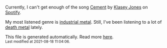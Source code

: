 
  Currently, I can't get enough of the song <a href="https://open.spotify.com/track/57VM8YqkSLUbP3ovGQBW4g">Cement</a> by <a href="https://open.spotify.com/artist/0wPOVO0uMbHZy2ycXkOmY7">Klasey Jones</a> on <a href="https://open.spotify.com/user/9qz2xtkur2fengfsdcq8dd907?si=kq2SVrUkSNe0z1NJjpt7kg">Spotify</a>.

  My most listened genre is <a href="https://duckduckgo.com/?q=industrial metal music">industrial metal</a>.
  Still, I've been listening to a lot of <a href="https://duckduckgo.com/?q=death metal music">death metal</a> lately.

  This file is generated automatically. Read more <a href="https://github.com/CodeF0x/CodeF0x/blob/master/IMPORTANT.md">here</a>.
  <br>
  <sub>Last modified at 2021-08-18 11:04:06.</sub>
  